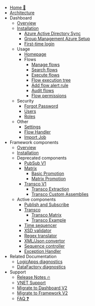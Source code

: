 <!-- markdownlint-disable -->

* [Home 🏡](/)
* [Architecture](/architecture/architecture-diagram.md)
* Dashboard
  * [Overview](/dashboard/dashboard.md)
  * [Installation](/dashboard/installation/dashboard-installation.md)
    * [Azure Active Directory Sync](/dashboard/azureADSetup.md)
    * [Group Management Azure Setup](/dashboard/groupmanagement.md)
    * [First-time login](/dashboard/setup.md)
  * Usage
    * [Homepage](/dashboard/home.md)
    * Flows
      * [Manage flows](/dashboard/foldersflows.md)
      * [Search flows](/dashboard/search.md)
      * [Execute flows](/dashboard/messagehandling.md)
      * [Flow execution tree](/dashboard/executiontree.md)
      * [Add flow alert rule](/dashboard/alerting.md)
      * [Audit flows](/dashboard/flowauditing.md)
      * [Flow permissions](/dashboard/foldermanagement.md)
  * Security
    * [Forgot Password](/dashboard/forgotpassword.md)
    * [Users](/dashboard/usermanagement.md)
    * [Roles](/dashboard/role-management.md)
  * Other
    * [Settings](/dashboard/settings.md)
    * [Flow Handler](/dashboard/flowhandler.md)
    * [Import Job](/dashboard/importjob.md)
* Framework components
  * [Overview](/framework/framework.md)
  * [Installation](/framework/installation/framework-installation.md)
  * Deprecated components
    * [PubSub V1](/framework/components/pubsub.md)
    * [Matrix](/framework/components/matrix.md)
      * [Basic Promotion](/framework/components/matrix-basic.md)
      * [Matrix Promotion](/framework/components/matrix-promote.md)
    * [Transco V1](/framework/components/transco.md)
      * [Transco Extraction](/framework/components/transco-extraction.md)
      * [Transco Custom Assemblies](/framework/components/transco-assemblies.md)
  * Active components
    * [Publish and Subscribe ](/framework/components/pubsubV2.md)
    * [Transco](/framework/components/transcoV2.md)
      * [Transco Matrix](/framework/components/transcoV2-Matrix.md)
      * [Transco Example](/framework/components/transcoV2-Example.md)
    * [Time sequencer](/framework/components/timesequencer.md)
    * [XSD validator](/framework/components/xsd-validator.md)
    * [Regex translator](/framework/components/regextranslation.md)
    * [XML/Json convertor](/framework/components/xmljsonconverter.md)
    * [Sequence controller](/framework/components/sequencecontroller.md)
    * [Exception Handler](/framework/components/exceptionHandler.md)
* Related Documentation
  * [LogicApps diagnostics](/framework/logicappsdiagnostics.md)
  * [DataFactory diagnostics](/framework/datafactorydiagnostics.md)
* Support
  * [Release Notes 🔥](https://github.com/invictus-integration/docs-ifa/releases)
  * [VNET Support](/dashboard/installation/dashboard-vnet.md)
  * [Migrate to Dashboard V2](/dashboard/installation/dashboard-migration.md)
  * [Migrate to Framework V2](/framework/installation/framework-migration.md)
  * [FAQ ❓](/dashboard/support/faq.md)

